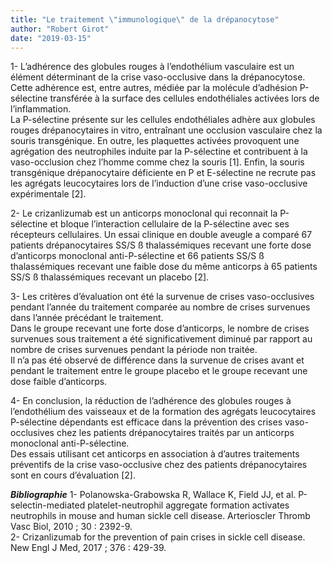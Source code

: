 ```yaml
---
title: "Le traitement \"immunologique\" de la drépanocytose"
author: "Robert Girot"
date: "2019-03-15"
---
```


1- L’adhérence des globules rouges à l’endothélium vasculaire est un élément déterminant de la crise vaso-occlusive dans la drépanocytose. Cette adhérence est, entre autres, médiée par la molécule d’adhésion P-sélectine transférée à la surface des cellules endothéliales activées lors de l’inflammation.  
La P-sélectine présente sur les cellules endothéliales adhère aux globules rouges drépanocytaires in vitro, entraînant une occlusion vasculaire chez la souris transgénique. En outre, les plaquettes activées provoquent une agrégation des neutrophiles induite par la P-sélectine et contribuent à la vaso-occlusion chez l’homme comme chez la souris [1]. Enfin, la souris transgénique drépanocytaire déficiente en P et E-sélectine ne recrute pas les agrégats leucocytaires lors de l’induction d’une crise vaso-occlusive expérimentale [2].

2- Le crizanlizumab est un anticorps monoclonal qui reconnait la P-sélectine et bloque l’interaction cellulaire de la P-sélectine avec ses récepteurs cellulaires. Un essai clinique en double aveugle a comparé 67 patients drépanocytaires SS/S ß thalassémiques recevant une forte dose d’anticorps monoclonal anti-P-sélectine et 66 patients SS/S ß thalassémiques recevant une faible dose du même anticorps à 65 patients SS/S ß thalassémiques recevant un placebo [2]. 

3- Les critères d’évaluation ont été la survenue de crises vaso-occlusives pendant l’année du traitement comparée au nombre de crises survenues dans l’année précédant le traitement.  
Dans le groupe recevant une forte dose d’anticorps, le nombre de crises survenues sous traitement a été significativement diminué par rapport au nombre de crises survenues pendant la période non traitée.  
Il n’a pas été observé de différence dans la survenue de crises avant et pendant le traitement entre le groupe placebo et le groupe recevant une dose faible d’anticorps.

4- En conclusion, la réduction de l’adhérence des globules rouges à l’endothélium des vaisseaux et de la formation des agrégats leucocytaires P-sélectine dépendants est efficace dans la prévention des crises vaso-occlusives chez les patients drépanocytaires traités par un anticorps monoclonal anti-P-sélectine.  
Des essais utilisant cet anticorps en association à d’autres traitements préventifs de la crise vaso-occlusive chez des patients drépanocytaires sont en cours d’évaluation [2].


***Bibliographie***
1- Polanowska-Grabowska R, Wallace K, Field JJ, et al. P-selectin-mediated platelet-neutrophil aggregate formation activates neutrophils in mouse and human sickle cell disease. Arterioscler Thromb Vasc Biol, 2010 ; 30 : 2392-9.  
2- Crizanlizumab for the prevention of pain crises in sickle cell disease. New Engl J Med, 2017 ; 376 : 429-39.